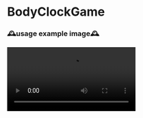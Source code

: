# BodyClockGame

### 🕰️usage example image🕰️
<video src="https://github.com/user-attachments/assets/fd4826ff-d8e2-434c-ac9c-0d71ea2fb032">

